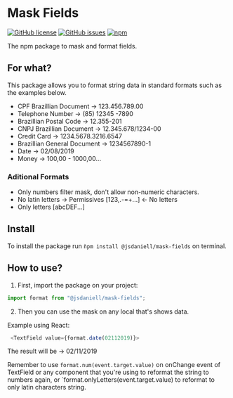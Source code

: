 # Mask Fields

[![GitHub license](https://img.shields.io/github/license/jsdaniell/mask-fields)](https://github.com/jsdaniell/mask-fields/blob/master/LICENSE) [![GitHub issues](https://img.shields.io/github/issues/jsdaniell/mask-fields)](https://github.com/jsdaniell/mask-fields/issues) [![npm](https://img.shields.io/badge/version-v2.0.2-blue)](https://www.npmjs.com/package/@jsdaniell/mask-fields)

The npm package to mask and format fields.

## For what?

This package allows you to format string data in standard formats such as the examples below.

- CPF Brazillian Document → 123.456.789.00
- Telephone Number → (85) 12345 -7890
- Brazillian Postal Code → 12.355-201
- CNPJ Brazillian Document → 12.345.678/1234-00
- Credit Card → 1234.5678.3216.6547
- Brazillian General Document → 1234567890-1
- Date → 02/08/2019
- Money → 100,00 - 1000,00...

### Aditional Formats

- Only numbers filter mask, don't allow non-numeric characters.
- No latin letters → Permissives [123,.-=+...] ← No letters
- Only letters [abcDEF...]

## Install

To install the package run `ǹpm install @jsdaniell/mask-fields` on terminal.

## How to use?

1. First, import the package on your project:

```javascript
import format from "@jsdaniell/mask-fields";
```

2. Then you can use the mask on any local that's shows data.

Example using React:

```javascript
 <TextField value={format.date(02112019)}>
```

The result will be → 02/11/2019

Remember to use `format.num(event.target.value)` on onChange event of TextField or any component that you're using to reformat the string to numbers again, or `format.onlyLetters(event.target.value) to reformat to only latin characters string.
